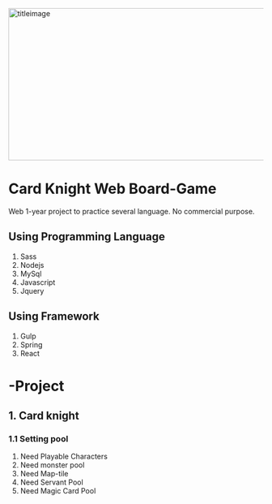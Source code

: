



<img src="https://img1.daumcdn.net/thumb/R1280x0/?scode=mtistory2&fname=https%3A%2F%2Fk.kakaocdn.net%2Fdn%2FwVKER%2FbtqzH1RMpKR%2FNY0C7pce3CObkQIUGyT0G1%2Fimg.jpg" width="550px" height="300px" title="title" alt="titleimage"></img><br/>


# Card Knight Web Board-Game
  Web 1-year project to practice several language. No commercial purpose.


## Using Programming Language
  1. Sass
  2. Nodejs
  3. MySql
  4. Javascript
  5. Jquery

## Using Framework
  1. Gulp
  2. Spring 
  3. React



# -Project 

## 1. Card knight

### 1.1 Setting pool
  1. Need Playable Characters
  2. Need monster pool
  3. Need Map-tile 
  4. Need Servant Pool
  5. Need Magic Card Pool
  
  

